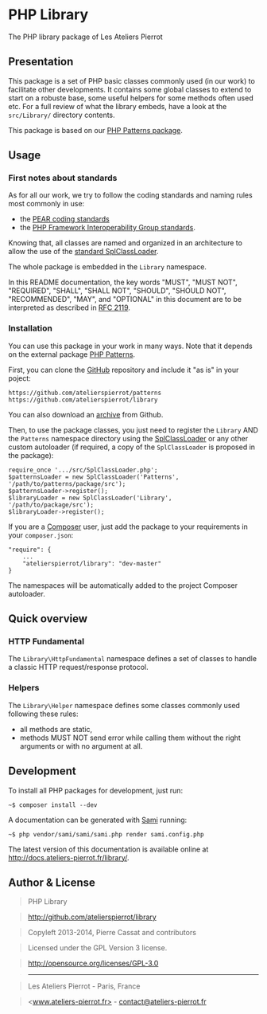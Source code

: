PHP Library
===========

The PHP library package of Les Ateliers Pierrot


## Presentation

This package is a set of PHP basic classes commonly used (in our work) to facilitate
other developments. It contains some global classes to extend to start on a robuste base,
some useful helpers for some methods often used etc. For a full review of what the library
embeds, have a look at the `src/Library/` directory contents.

This package is based on our [PHP Patterns package](http://github.com/atelierspierrot/patterns).


## Usage

### First notes about standards

As for all our work, we try to follow the coding standards and naming rules most commonly in use:

-   the [PEAR coding standards](http://pear.php.net/manual/en/standards.php)
-   the [PHP Framework Interoperability Group standards](https://github.com/php-fig/fig-standards).

Knowing that, all classes are named and organized in an architecture to allow the use of the
[standard SplClassLoader](https://gist.github.com/jwage/221634).

The whole package is embedded in the `Library` namespace.

In this README documentation, the key words "MUST", "MUST NOT", "REQUIRED", "SHALL", "SHALL NOT",
"SHOULD", "SHOULD NOT", "RECOMMENDED", "MAY", and "OPTIONAL" in this document are to be
interpreted as described in [RFC 2119](http://www.ietf.org/rfc/rfc2119.txt).

### Installation

You can use this package in your work in many ways. Note that it depends on the external
package [PHP Patterns](https://github.com/atelierspierrot/patterns).

First, you can clone the [GitHub](https://github.com/atelierspierrot/library) repository
and include it "as is" in your poject:

    https://github.com/atelierspierrot/patterns
    https://github.com/atelierspierrot/library

You can also download an [archive](https://github.com/atelierspierrot/library/downloads)
from Github.

Then, to use the package classes, you just need to register the `Library` AND the `Patterns`
namespace directory using the [SplClassLoader](https://gist.github.com/jwage/221634) or
any other custom autoloader (if required, a copy of the `SplClassLoader` is proposed in
the package):

    require_once '.../src/SplClassLoader.php';
    $patternsLoader = new SplClassLoader('Patterns', '/path/to/patterns/package/src');
    $patternsLoader->register();
    $libraryLoader = new SplClassLoader('Library', '/path/to/package/src');
    $libraryLoader->register();

If you are a [Composer](http://getcomposer.org/) user, just add the package to your requirements
in your `composer.json`:

    "require": {
        ...
        "atelierspierrot/library": "dev-master"
    }

The namespaces will be automatically added to the project Composer autoloader.


## Quick overview

### HTTP Fundamental

The `Library\HttpFundamental` namespace defines a set of classes to handle a classic HTTP
request/response protocol.

### Helpers

The `Library\Helper` namespace defines some classes commonly used following these rules:

- all methods are static,
- methods MUST NOT send error while calling them without the right arguments or with no
  argument at all.


## Development

To install all PHP packages for development, just run:

    ~$ composer install --dev

A documentation can be generated with [Sami](https://github.com/fabpot/Sami) running:

    ~$ php vendor/sami/sami/sami.php render sami.config.php

The latest version of this documentation is available online at <http://docs.ateliers-pierrot.fr/library/>.


## Author & License

>    PHP Library

>    http://github.com/atelierspierrot/library

>    Copyleft 2013-2014, Pierre Cassat and contributors

>    Licensed under the GPL Version 3 license.

>    http://opensource.org/licenses/GPL-3.0

>    ----

>    Les Ateliers Pierrot - Paris, France

>    <www.ateliers-pierrot.fr> - <contact@ateliers-pierrot.fr>

